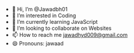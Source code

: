 - 👋 Hi, I’m @Jawadbh01
- 👀 I’m interested in Coding
- 🌱 I’m currently learning JavaScript 
- 💞️ I’m looking to collaborate on Websites 
- 📫 How to reach me jawadhyd009@gmail.com
- 😄 Pronouns: jawaad

<!---
Jawadbh01/Jawadbh01 is a ✨ special ✨ repository because its `README.md` (this file) appears on your GitHub profile.
You can click the Preview link to take a look at your changes.
--->
